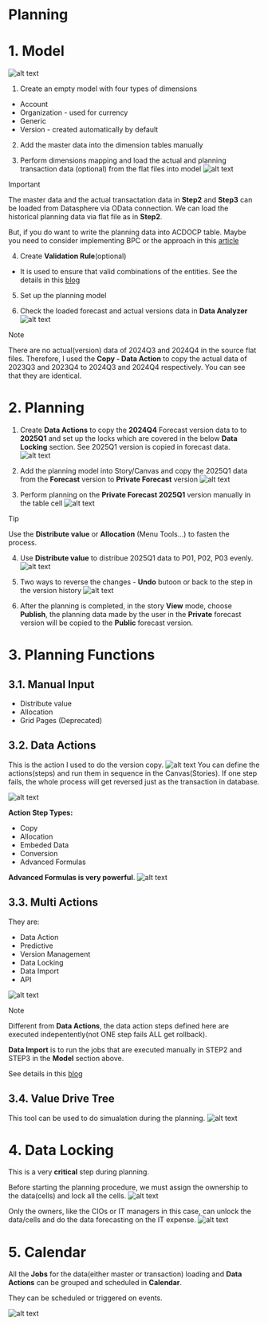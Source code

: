 # Planning

# 1. Model

![alt text](/SAC/Planning/images/PM1.png)

1. Create an empty model with four types of dimensions

- Account
- Organization - used for currency
- Generic
- Version - created automatically by default

2. Add the master data into the dimension tables manually

3. Perform dimensions mapping and load the actual and planning transaction data (optional) from the flat files into model
![alt text](/SAC/Planning/images/PM2.png)

> [!Important]
> The master data and the actual transactation data in **Step2** and **Step3** can be loaded from Datasphere via OData connection. We can load the historical planning data via flat file as in **Step2**.
>
> But, if you do want to write the planning data into ACDOCP table. Maybe you need to consider implementing BPC or the approach in this [article](https://www.linkedin.com/pulse/exporting-sac-planning-data-sap-s4-hana-aricordconsultinglimited-je1ie/)

4. Create **Validation Rule**(optional)
   
- It is used to ensure that valid combinations of the entities. See the details in this [blog](https://community.sap.com/t5/technology-blogs-by-members/sap-analytics-cloud-planning-validation-rules/ba-p/13475166)

5. Set up the planning model

6. Check the loaded forecast and actual versions data in **Data Analyzer**
![alt text](/SAC/Planning/images/PM3.png)

> [!Note]
> There are no actual(version) data of 2024Q3 and 2024Q4 in the source flat files.
> Therefore, I used the **Copy - Data Action** to copy the actual data of 2023Q3 and 2023Q4 to 2024Q3 and 2024Q4 respectively. You can see that they are identical.

# 2. Planning 
1. Create **Data Actions** to copy the **2024Q4** Forecast version data to to **2025Q1** and set up the locks which are covered in the below **Data Locking** section. See 2025Q1 version is copied in forecast data.
![alt text](/SAC/Planning/images/DP1.png)

2. Add the planning model into Story/Canvas and copy the 2025Q1 data from the **Forecast** version to **Private Forecast** version
![alt text](/SAC/Planning/images/DP3.png)

3. Perform planning on the **Private Forecast 2025Q1** version manually in the table cell
![alt text](/SAC/Planning/images/DP4.png)

> [!Tip]
> Use the **Distribute value** or **Allocation** (Menu Tools...) to fasten the process.

4. Use **Distribute value** to distribue 2025Q1 data to P01, P02, P03 evenly.
![alt text](/SAC/Planning/images/DP5_Dist.png)

5. Two ways to reverse the changes - **Undo** butoon or back to the step in the version history
![alt text](/SAC/Planning/images/DP6_Rev.png)

6. After the planning is completed, in the story **View** mode, choose **Publish**, the planning data made by the user in the **Private** forecast version will be copied to the **Public** forecast version.
 
# 3. Planning Functions

## 3.1. Manual Input
- Distribute value
- Allocation
- Grid Pages (Deprecated)

## 3.2. Data Actions

This is the action I used to do the version copy.
![alt text](/SAC/Planning/images/DA1.png)
You can define the actions(steps) and run them in sequence in the Canvas(Stories). If one step fails, the whole process will get reversed just as the transaction in database.

![alt text](/SAC/Planning/images/DA2.png)

**Action Step Types:**
- Copy
- Allocation
- Embeded Data
- Conversion
- Advanced Formulas

**Advanced Formulas is very powerful**.
![alt text](/SAC/Planning/images/DA3.png) 

## 3.3. Multi Actions

They are:
- Data Action
- Predictive
- Version Management
- Data Locking
- Data Import
- API

![alt text](/SAC/Planning/images/MA1.png)

> [!Note]
> Different from **Data Actions**, the data action steps defined here are executed indepentently(not ONE step fails ALL get rollback).
>
> **Data Import** is to run the jobs that are executed manually in STEP2 and STEP3 in the **Model** section above.

See details in this [blog](https://assets.sapanalytics.cloud/production/help/help-release/en/a8435da6970041d2beb3299cdcff7026.html#loioa8435da6970041d2beb3299cdcff7026)

## 3.4. Value Drive Tree
This tool can be used to do simualation during the planning.
![alt text](/SAC/Planning/images/VDT.png)

# 4. Data Locking
This is a very **critical** step during planning. 

Before starting the planning procedure, we must assign the ownership to the data(cells) and lock all the cells.
![alt text](/SAC/Planning/images/LOCK1.png)

Only the owners, like the CIOs or IT managers in this case, can unlock the data/cells and do the data forecasting on the IT expense.
![alt text](/SAC/Planning/images/LOCK2.png)

# 5. Calendar
All the **Jobs** for the data(either master or transaction) loading and **Data Actions** can be grouped and scheduled in **Calendar**.

They can be scheduled or triggered on events.

![alt text](/SAC/Planning/images/C1.png)
